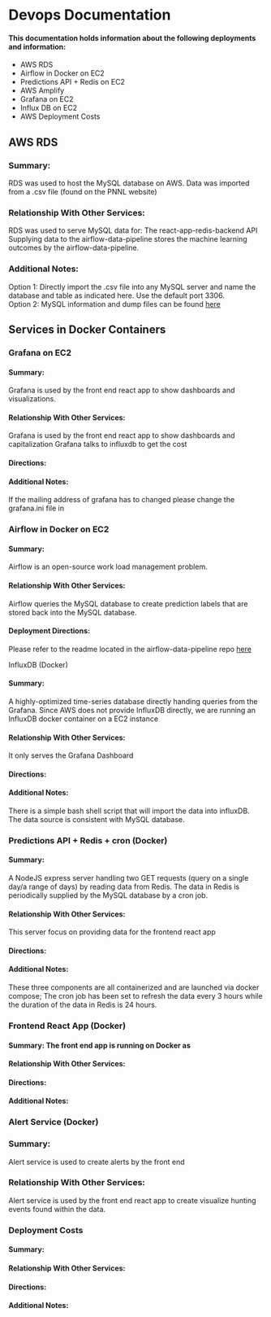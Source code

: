 # Devops Documentation

#### This documentation holds information about the following deployments and information:

* AWS RDS
* Airflow in Docker on EC2
* Predictions API + Redis on EC2
* AWS Amplify
* Grafana on EC2
* Influx DB on EC2
* AWS Deployment Costs

## AWS RDS
### Summary: 
RDS was used to host the MySQL database on AWS. Data was imported from a .csv file (found on the PNNL website)

### Relationship With Other Services: 
RDS was used to serve MySQL data for:
The react-app-redis-backend API
Supplying data to the airflow-data-pipeline
stores the machine learning outcomes by the airflow-data-pipeline.


### Additional Notes: 
Option 1: Directly import the .csv file into any MySQL server and name the database and table as indicated here. Use the default port 3306.  
Option 2: MySQL information and dump files can be found [here](https://github.com/PNNL-Project/mysql-files) 

## Services in Docker Containers

### Grafana on EC2
#### Summary: 
Grafana is used by the front end react app to show dashboards and visualizations. 

#### Relationship With Other Services:

Grafana is used by the front end react app to show dashboards and capitalization
Grafana talks to influxdb to get the cost
#### Directions:

#### Additional Notes:
If the mailing address of grafana has to changed please change the grafana.ini file in <grafana-docker-link>

### Airflow in Docker on EC2
#### Summary:
Airflow is an open-source work load management problem.

#### Relationship With Other Services:
Airflow queries the MySQL database to create prediction labels that are stored back into the MySQL database.

#### Deployment Directions:
Please refer to the readme located in the  airflow-data-pipeline repo [here](https://github.com/PNNL-Project/airflow-data-pipeline/blob/master/airflow/Readme.md)

InfluxDB (Docker)
#### Summary: 
A highly-optimized time-series database directly handing queries from the Grafana. Since AWS does not provide InfluxDB directly, we are running an InfluxDB docker container on a EC2 instance
#### Relationship With Other Services: 
It only serves the Grafana Dashboard
#### Directions:
#### Additional Notes: 
There is a simple bash shell script that will import the data into influxDB. The data source is consistent with MySQL database.

### Predictions API + Redis + cron (Docker)
#### Summary: 
A NodeJS express server handling two GET requests (query on a single day/a range of days) by reading data from Redis. The data in Redis is periodically supplied by the MySQL database by a cron job.
#### Relationship With Other Services: 
This server focus on providing data for the frontend react app
#### Directions:
#### Additional Notes: 
These three components are all containerized and are launched via docker compose; The cron job has been set to refresh the data every 3 hours while the duration of the data in Redis is 24 hours.

### Frontend React App (Docker)
#### Summary: The front end app is running on Docker as
#### Relationship With Other Services:
#### Directions:
#### Additional Notes:


### Alert Service (Docker)
### Summary: 
Alert service is used to create alerts by the front end
### Relationship With Other Services: 
Alert service is used by the front end react app to create visualize hunting events found within the data.


### Deployment Costs
#### Summary:
#### Relationship With Other Services:
#### Directions:
#### Additional Notes:
